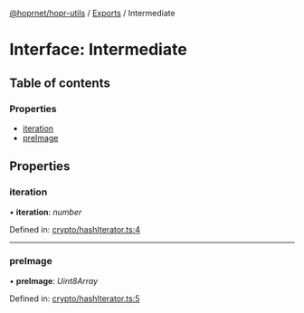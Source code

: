 [@hoprnet/hopr-utils](../README.md) / [Exports](../modules.md) / Intermediate

# Interface: Intermediate

## Table of contents

### Properties

- [iteration](intermediate.md#iteration)
- [preImage](intermediate.md#preimage)

## Properties

### iteration

• **iteration**: *number*

Defined in: [crypto/hashIterator.ts:4](https://github.com/jlherren/hoprnet/blob/master/packages/utils/src/crypto/hashIterator.ts#L4)

___

### preImage

• **preImage**: *Uint8Array*

Defined in: [crypto/hashIterator.ts:5](https://github.com/jlherren/hoprnet/blob/master/packages/utils/src/crypto/hashIterator.ts#L5)
